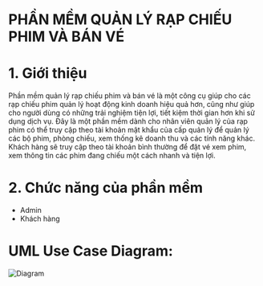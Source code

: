 # PHẦN MỀM QUẢN LÝ RẠP CHIẾU PHIM VÀ BÁN VÉ
# 1. Giới thiệu
   Phần mềm quản lý rạp chiếu phim và bán vé là một công cụ giúp cho các rạp chiếu phim quản lý hoạt động kinh doanh hiệu quả hơn, cũng như giúp cho người dùng có những trải nghiệm tiện lợi, tiết kiệm thời gian hơn khi sử dụng dịch vụ. Đây là một phần mềm dành cho nhân viên quản lý của rạp phim có thể truy cập theo tài khoản mật khẩu của cấp quản lý để quản lý các bộ phim, phòng chiếu, xem thống kê doanh thu và các tính năng khác. Khách hàng sẽ truy cập theo tài khoản bình thường để đặt vé xem phim, xem thông tin các phim đang chiếu một cách nhanh và tiện lợi.
# 2. Chức năng của phần mềm
   - Admin
   - Khách hàng
# UML Use Case Diagram:
![Diagram]([https://techmaster.vn/resources/image/logo.png](https://github.com/TuanNC162/DoAnJavaCore-25/blob/main/UseCaseDiagramManagementCinema.drawio.png))
